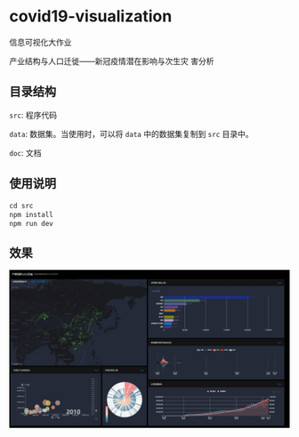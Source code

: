 # covid19-visualization

信息可视化大作业

产业结构与人口迁徙——新冠疫情潜在影响与次生灾
害分析

## 目录结构

`src`: 程序代码

`data`: 数据集。当使用时，可以将 `data` 中的数据集复制到 `src` 目录中。

`doc`: 文档

## 使用说明

```shell
cd src
npm install
npm run dev
```

## 效果

![](doc\img\panel.jpg)

